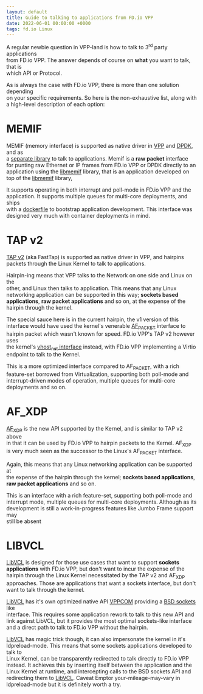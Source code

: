 ```yaml
---
layout: default
title: Guide to talking to applications from FD.io VPP
date: 2022-06-01 00:00:00 +0000
tags: fd.io Linux
---
```


A regular newbie question in VPP-land is how to talk to 3<sup>rd</sup> party applications  
from FD.io VPP. The answer depends of course on **what** you want to talk, that is  
which API or Protocol.  

As is always the case with FD.io VPP, there is more than one solution depending  
on your specific requirements. So here is the non-exhaustive list, along with  
a high-level description of each option:  

# MEMIF

MEMIF (memory interface) is supported as native driver in [VPP](https://s3-docs.fd.io/vpp/22.02/interfacing/libmemif/index.html) and [DPDK](https://doc.dpdk.org/guides/nics/memif.html), and as  
a [separate library](https://git.fd.io/vpp/tree/extras/libmemif) to talk to applications. Memif is a **raw packet** interface  
for punting raw Ethernet or IP frames from FD.io VPP or DPDK directly to an  
application using the [libmemif](https://git.fd.io/vpp/tree/extras/libmemif) library, that is an application developed on  
top of the [libmemif](https://git.fd.io/vpp/tree/extras/libmemif) library,  

It supports operating in both interrupt and poll-mode in FD.io VPP and the  
application. It supports multiple queues for multi-core deployments, and ships  
with a [dockerfile](https://git.fd.io/vpp/tree/extras/libmemif/dockerfile) to bootstrap application development. This interface was  
designed very much with container deployments in mind.  

# TAP v2

[TAP v2](https://git.fd.io/vpp/tree/src/vnet/devices/tap/FEATURE.yaml) (aka FastTap) is supported as native driver in VPP, and hairpins  
packets through the Linux Kernel to talk to applications.  

Hairpin-ing means that VPP talks to the Network on one side and Linux on the  
other, and Linux then talks to application. This means that any Linux  
networking application can be supported in this way; **sockets based  
applications**, **raw packet applications** and so on, at the expense of the  
hairpin through the kernel.  

The special sauce here is in the current hairpin, the v1 version of this  
interface would have used the kernel's venerable [AF<sub>PACKET</sub>](https://man7.org/linux/man-pages/man7/packet.7.html) interface to  
hairpin packet which wasn't known for speed. FD.io VPP's TAP v2 however uses  
the kernel's [vhost<sub>net</sub> interface](https://www.redhat.com/en/blog/introduction-virtio-networking-and-vhost-net) instead, with FD.io VPP implementing a Virtio  
endpoint to talk to the Kernel.  

This is a more optimized interface compared to AF<sub>PACKET</sub>, with a rich  
feature-set borrowed from Virtualization, supporting both poll-mode and  
interrupt-driven modes of operation, multiple queues for multi-core  
deployments and so on.  

# AF_XDP

[AF<sub>XDP</sub>](https://www.kernel.org/doc/html/latest/networking/af_xdp.html) is the new API supported by the Kernel, and is similar to TAP v2 above  
in that it can be used by FD.io VPP to hairpin packets to the Kernel. AF<sub>XDP</sub>  
is very much seen as the successor to the Linux's AF<sub>PACKET</sub> interface.  

Again, this means that any Linux networking application can be supported at  
the expense of the hairpin through the kernel; **sockets based applications**,  
**raw packet applications** and so on.  

This is an interface with a rich feature-set, supporting both poll-mode and  
interrupt mode, multiple queues for multi-core deployments. Although as its  
development is still a work-in-progress features like Jumbo Frame support may  
still be absent  

# LIBVCL

[LibVCL](https://git.fd.io/vpp/tree/src/vcl/) is designed for those use cases that want to support **sockets  
applications** with FD.io VPP, but don't want to incur the expense of the  
hairpin through the Linux Kernel necessitated by the TAP v2 and AF<sub>XDP</sub>  
approaches. Those are applications that <span class="underline">want</span> a sockets interface, but <span class="underline">don't  
want</span> to talk through the kernel.  

[LibVCL](https://git.fd.io/vpp/tree/src/vcl/) has it's own optimized native API [VPPCOM](https://git.fd.io/vpp/tree/src/vcl/vppcom.h) providing a [BSD sockets](https://en.wikipedia.org/wiki/Berkeley_sockets) like  
interface. This requires some application rework to talk to this new API and  
link against LibVCL, but it provides the most optimal sockets-like interface  
and a direct path to talk to FD.io VPP without the hairpin.  

[LibVCL](https://git.fd.io/vpp/tree/src/vcl/) has magic trick though, it can also impersonate the kernel in it's  
ldpreload-mode. This means that some sockets applications developed to talk to  
Linux Kernel, can be transparently redirected to talk directly to FD.io VPP  
instead. It achieves this by inserting itself between the application and the  
Linux Kernel at runtime, and intercepting calls to the BSD sockets API and  
redirecting them to [LibVCL](https://git.fd.io/vpp/tree/src/vcl/). Caveat Emptor your-mileage-may-vary in  
ldpreload-mode but it is definitely worth a try.  
